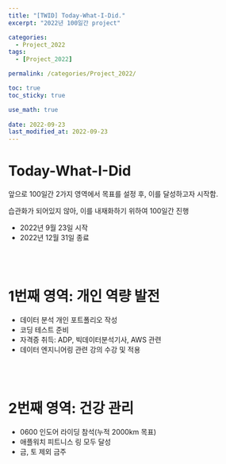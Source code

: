 ```yaml
---
title: "[TWID] Today-What-I-Did."
excerpt: "2022년 100일간 project"

categories:
  - Project_2022
tags:
  - [Project_2022]

permalink: /categories/Project_2022/

toc: true
toc_sticky: true

use_math: true
 
date: 2022-09-23
last_modified_at: 2022-09-23
---
```


# Today-What-I-Did

앞으로 100일간 2가지 영역에서 목표를 설정 후, 이를 달성하고자 시작함.

습관화가 되어있지 않아, 이를 내재화하기 위하여 100일간 진행 

- 2022년 9월 23일 시작
- 2022년 12월 31일 종료 
<br>
<br>

# 1번째 영역: 개인 역량 발전
- 데이터 분석 개인 포트폴리오 작성
- 코딩 테스트 준비
- 자격증 취득: ADP, 빅데이터분석기사, AWS 관련
- 데이터 엔지니어링 관련 강의 수강 및 적용
<br>
<br>

# 2번째 영역: 건강 관리
- 0600 인도어 라이딩 참석(누적 2000km 목표)
- 애플워치 피트니스 링 모두 달성
- 금, 토 제외 금주